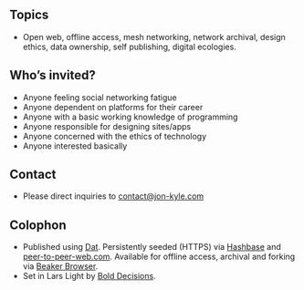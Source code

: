 ## Topics

- Open web, offline access, mesh networking, network archival, design ethics, data ownership, self publishing, digital ecologies.

## Who’s invited?

- Anyone feeling social networking fatigue
- Anyone dependent on platforms for their career
- Anyone with a basic working knowledge of programming
- Anyone responsible for designing sites/apps
- Anyone concerned with the ethics of technology
- Anyone interested basically

## Contact

- Please direct inquiries to [contact@jon-kyle.com](mailto:contact@jon-kyle.com)

## Colophon

- Published using [Dat](dat://e290d1b3fbd814c741e7482135e1a809ba2cd512a7f011980cb9a05568bd03c2). Persistently seeded (HTTPS) via [Hashbase](https://p2p-web-jkm.hashbase.io/) and [peer-to-peer-web.com](http://peer-to-peer-web.com). Available for offline access, archival and forking via [Beaker Browser](dat://peer-to-peer-web.com).
- Set in Lars Light by [Bold Decisions](https://bold-decisions.biz/). 